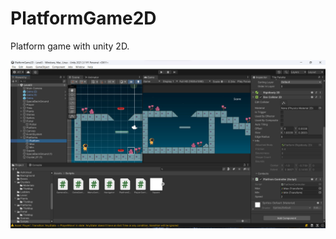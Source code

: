 # PlatformGame2D
Platform game with unity 2D.

![Project image](https://github.com/ahmettopak/PlatformGame2D/blob/main/PlatformGame2D.png)
